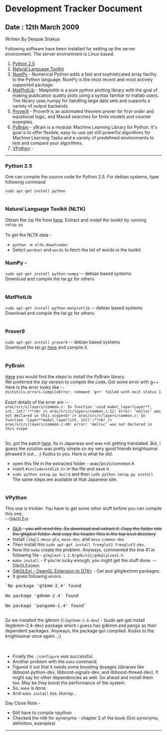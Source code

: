 # Development Tracker Document #



## Date : 12th March 2009 ##
Written By Deepak Shakya

Following software have been installed for setting up the server environment. The server environment is Linux based.<br />
1. [Python 2.5](http://www.python.org/download/)<br />
2. [Natural Language Toolkit](http://www.nltk.org/download)<br />
3. [NumPy](http://sourceforge.net/projects/numpy) - Numerical Python adds a fast and sophisticated array facility to the Python language. NumPy is the most recent and most actively supported package.<br />
4. [MatPlotLib](http://sourceforge.net/projects/matplotlib/) - Matplotlib is a pure python plotting library with the goal of making publication quality plots using a syntax familiar to matlab users. The library uses numpy for handling large data sets and supports a variety of output backends<br />
5. [Prover9](http://www.cs.unm.edu/~mccune/mace4/) - Prover9 is an automated theorem prover for first-order and equational logic, and Mace4 searches for finite models and counter examples.<br />
6. [PyBrain](http://pybrain.org/) - yBrain is a modular Machine Learning Library for Python. It's goal is to offer flexible, easy-to-use yet still powerful algorithms for Machine Learning Tasks and a variety of predefined environments to test and compare your algorithms.<br />
7. [VPython](http://vpython.org/) -


---

### Python 2.5 ###
One can compile the source code for Python 2.5. For debian systems, type following command<br />

`sudo apt-get install python`<br /><br />



### Natural Language Toolkit (NLTK) ###
Obtain the zip file from [here](http://nltk.googlecode.com/files/nltk-0.9.8.zip). Extract and install the toolkit by running `setup.py`<br /><br />
To get the NLTK data -
  * `python -m nltk.downloader`<br />
  * Select `wordnet` and `words` to fetch the list of words in the toolkit



### NumPy - ###
`sudo apt-get install python-numpy` -- debian based systems<br />
Download and compile the tar.gz for others<br /><br />



### MatPlotLib ###
`sudo apt-get install python-matplotlib` -- debian based systems<br />
Download and compile the tar.gz for others.<br /><br />


### Prover9 ###
`sudo apt-get install prover9` -- debian based systems<br />
Download the tar.gz [here](http://www.cs.unm.edu/%7Emccune/prover9/gui/p9m4-v05.tar.gz) and compile it.<br /><br />

### PyBrain ###
[Here](http://pybrain.org/docs/quickstart/installation.html) you would find the steps to install the PyBrain library.<br />
We preferred the zip version to compile the code. Got some error with g++<br />
Here is the error looks like --<br />
`distutils.errors.CompileError: command 'g++' failed with exit status 1`<br />
<br />
Exact details of the error are --<br />
`arac/src/c/layers/common.c: In function 'void make\_layer(Layer**, int, int)':**<br />
arac/src/c/layers/common.c:12: error: ‘malloc’ was not declared in this scope<br />
arac/src/c/layers/common.c: In function 'Layer**make\_layer(int, int)':**<br />
arac/src/c/layers/common.c:40: error: 'malloc' was not declared in this scope`
<br /><br />

So, got the patch [here](http://mglab.blogspot.com/2009/03/pythonpybrain-0.html). Its in Japanese and was not getting translated. But, i guess the solution was pretty simple so my very good friends knightsamar phrased it out... ;) Kudos to you. Here is what he did.<br />
  * open this file in the extracted folder - arac/src/c/common.h
  * insert `#include<stdlib.h>` in the file and save it.
  * `sudo python setup.py build` and then `sudo python setup.py install`
The same steps are available at that Japanese site.<br /><br />


### VPython ###
This one is trickier. You have to get some other stuff before you can compile this one.<br />
--GtkGLExt
  * <strike><a href='http://www.sgi.com/products/software/opensource/glx/'>GLX</a> - you will need this. So download and extract it. Copy the folder into the gtkglext folder. And copy the header files in the top level directory</strike>
  * Install `libgl1-mesa-glx`, `mesa-dev`, and `mesa-common-dev`
  * Then install this `sudo apt-get install freeglut3 freeglut3-dev`.
  * Now the `make` create the problem. Anyways, commented the line 41 in following file - `gtkglext-1.2.0/gdk/x11/gdkglglxext.h`.
  * `make install` - if you're lucky enough, you might get the stuff done.
--GtkGLExtmm
  * [GtkGLExt - OpenGL Extension to GTK+](http://gtkglext.sourceforge.net/) - Get  and gtkglextmm packages.<br />
  * It gives following errors.<br />
<pre>
`No package 'gtkmm-2.4' found<br>
No package 'gdkmm-2.4' found<br>
No package 'pangomm-1.4' found`<br>
</pre>
So we installed the gtkmm (`libgtkmm-2.4-dev`) - (sudo apt-get install libgtkmm-2.4-dev) package which i guess has gdkmm and pango as their dependent packages. Anyways, the package got compiled. Kudos to the knightsamar once again...;)
<br />
<br />
<br />
  * Finally the `./configure` was successful.
  * Another problem with the `make` command.
  * Figured it out that it needs some boosting dosages (libraries like libboost-python-dev, libboost-signals-dev, and libboost-thread-dev). It might say for other dependencies as well. Go ahead and install them too. May be they boost the performance of the system.
  * So, `make` is done.
  * And `make install` too. Hurray...


Day Close Note -
  * Still have to compile vpython
  * Checked the nltk for synonyms - chapter 2 of the book (Got synonyms, definition, examples)



---

